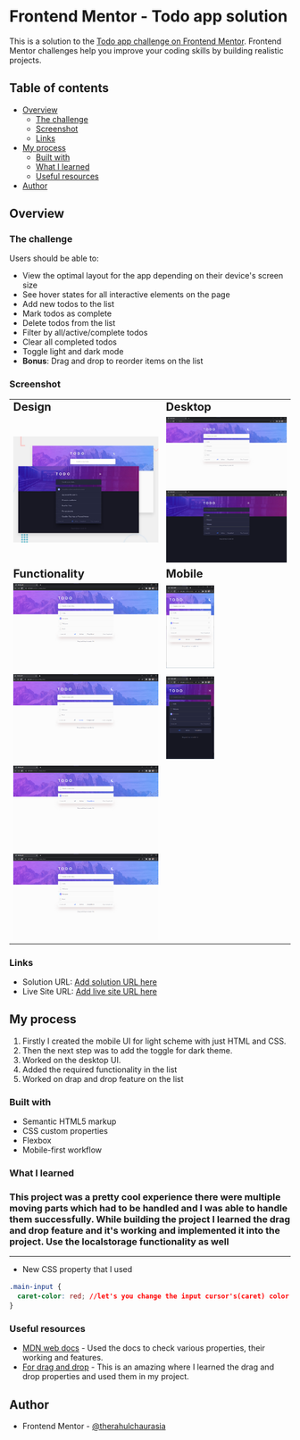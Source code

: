 # Frontend Mentor - Todo app solution

This is a solution to the [Todo app challenge on Frontend Mentor](https://www.frontendmentor.io/challenges/todo-app-Su1_KokOW). Frontend Mentor challenges help you improve your coding skills by building realistic projects.

## Table of contents

- [Overview](#overview)
  - [The challenge](#the-challenge)
  - [Screenshot](#screenshot)
  - [Links](#links)
- [My process](#my-process)
  - [Built with](#built-with)
  - [What I learned](#what-i-learned)
  - [Useful resources](#useful-resources)
- [Author](#author)

## Overview

### The challenge

Users should be able to:

- View the optimal layout for the app depending on their device's screen size
- See hover states for all interactive elements on the page
- Add new todos to the list
- Mark todos as complete
- Delete todos from the list
- Filter by all/active/complete todos
- Clear all completed todos
- Toggle light and dark mode
- **Bonus**: Drag and drop to reorder items on the list

### Screenshot

<table>
 <tr>
    <td><b style="font-size:20px">Design</b></td>
    <td><b style="font-size:20px">Desktop</b></td>
 </tr>
 <tr>
    <td>
		<img src="./design/desktop-preview.jpg" alt="Preview" width="100%">
</td>
    <td>
    	<img src="./screenshots/desktop-light.png" alt="DesktopLight" width="100%" >
    	<img src="./screenshots/desktop-dark.png" alt="DesktopDark" width="100%" >
		</td>
 </tr>
  <tr>
    <td><b style="font-size:20px">Functionality</b></td>
    <td><b style="font-size:20px">Mobile</b></td>
 </tr>
 <tr>
  <td>
    <img src="./screenshots/all-active&completed.png" alt="All-State" width="100%" >
  </td>
  <td>
    <img src="./screenshots/mobile-light.png" alt="MobileLight" width="40%" >
  </td>
 </tr>
 <tr>
  <td>
<img src="./screenshots/only-active.png" alt="Active-state" width="100%" >
  </td>
  <td>
<img src="./screenshots/mobile-dark.png" alt="MobileDark" width="40%" >
  </td>
 </tr>
  <tr>
  <td>
  <img src="./screenshots/only-completed.png" alt="Completed-state" width="100%" >
<img src="./screenshots/reorder.png" alt="Reorder" width="100%" >
</td>
  </tr>
</table>

### Links

- Solution URL: [Add solution URL here](https://your-solution-url.com)
- Live Site URL: [Add live site URL here](https://your-live-site-url.com)

## My process

1.  Firstly I created the mobile UI for light scheme with just HTML and CSS.
2.  Then the next step was to add the toggle for dark theme.
3.  Worked on the desktop UI.
4.  Added the required functionality in the list
5.  Worked on drap and drop feature on the list

### Built with

- Semantic HTML5 markup
- CSS custom properties
- Flexbox
- Mobile-first workflow

### What I learned

### This project was a pretty cool experience there were multiple moving parts which had to be handled and I was able to handle them successfully. While building the project I learned the drag and drop feature and it's working and implemented it into the project. Use the localstorage functionality as well

<hr>

- New CSS property that I used

```css
.main-input {
  caret-color: red; //let's you change the input cursor's(caret) color
}
```

### Useful resources

- [MDN web docs](https://developer.mozilla.org/en-US/docs/Web/JavaScript) - Used the docs to check various properties, their working and features.
- [For drag and drop](https://www.youtube.com/watch?v=wv7pvH1O5Ho) - This is an amazing where I learned the drag and drop properties and used them in my project.

## Author

- Frontend Mentor - [@therahulchaurasia](https://www.frontendmentor.io/profile/therahulchaurasia)
